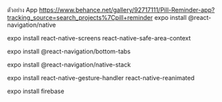 ตัวอย่าง App
https://www.behance.net/gallery/92717111/Pill-Reminder-app?tracking_source=search_projects%7Cpill+reminder 
expo install @react-navigation/native



expo install react-native-screens react-native-safe-area-context



expo install @react-navigation/bottom-tabs



expo install @react-navigation/native-stack



expo install react-native-gesture-handler react-native-reanimated



expo install firebase
